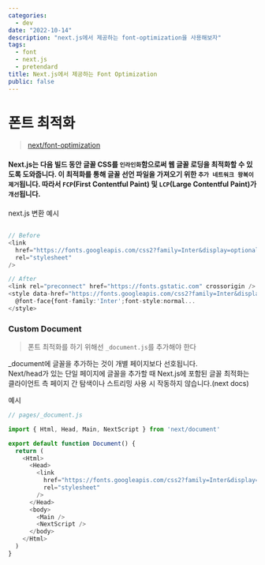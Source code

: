 ```yaml
---
categories:
  - dev
date: "2022-10-14"
description: "next.js에서 제공하는 font-optimization을 사용해보자"
tags:
  - font
  - next.js
  - pretendard
title: Next.js에서 제공하는 Font Optimization
public: false
---
```


# 폰트 최적화
> [next/font-optimization](https://nextjs.org/docs/basic-features/font-optimization)

#### Next.js는 다음 빌드 동안 글꼴 CSS를 `인라인화`함으로써 웹 글꼴 로딩을 최적화할 수 있도록 도와줍니다. 이 최적화를 통해 글꼴 선언 파일을 가져오기 위한 `추가 네트워크 왕복이 제거`됩니다. 따라서 `FCP`(First Contentful Paint) 및 `LCP`(Large Contentful Paint)가 `개선`됩니다.

next.js 변환 예시
## 
```typescript
// Before
<link
  href="https://fonts.googleapis.com/css2?family=Inter&display=optional"
  rel="stylesheet"
/>

// After
<link rel="preconnect" href="https://fonts.gstatic.com" crossorigin />
<style data-href="https://fonts.googleapis.com/css2?family=Inter&display=optional">
  @font-face{font-family:'Inter';font-style:normal...
</style>
```

### Custom Document
> 폰트 최적화를 하기 위해선 `_document.js`를 추가해야 한다

_document에 글꼴을 추가하는 것이 개별 페이지보다 선호됩니다.  
Next/head가 있는 단일 페이지에 글꼴을 추가할 때 Next.js에 포함된 글꼴 최적화는 클라이언트 측 페이지 간 탐색이나 스트리밍 사용 시 작동하지 않습니다.(next docs)

예시
```javascript
// pages/_document.js

import { Html, Head, Main, NextScript } from 'next/document'

export default function Document() {
  return (
    <Html>
      <Head>
        <link
          href="https://fonts.googleapis.com/css2?family=Inter&display=optional"
          rel="stylesheet"
        />
      </Head>
      <body>
        <Main />
        <NextScript />
      </body>
    </Html>
  )
}
```